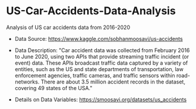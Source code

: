 # US-Car-Accidents-Data-Analysis
Analysis of US car accidents data from 2016-2020

- Data Source: https://www.kaggle.com/sobhanmoosavi/us-accidents

- Data Description: "Car accident data was collected from February 2016 to June 2020, using two APIs that provide streaming traffic incident (or event) data. These APIs broadcast traffic data captured by a variety of entities, such as the US and state departments of transportation, law enforcement agencies, traffic cameras, and traffic sensors within road-networks. There are about 3.5 million accident records in the dataset, covering 49 states of the USA."

- Details on Data Variables: https://smoosavi.org/datasets/us_accidents 
